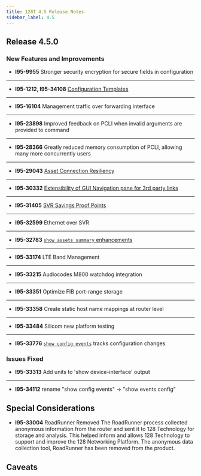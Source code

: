 ```yaml
---
title: 128T 4.5 Release Notes
sidebar_label: 4.5
---
```


## Release 4.5.0

### New Features and Improvements

- **I95-9955** Stronger security encryption for secure fields in configuration
------
- **I95-1212, I95-34108** [Configuration Templates](config_templates.md)
------
- **I95-16104** Management traffic over forwarding interface
------
- **I95-23898** Improved feedback on PCLI when invalid arguments are provided to command
------
- **I95-28366** Greatly reduced memory consumption of PCLI, allowing many more concurrently users
------
- **I95-29043** [Asset Connection Resiliency](config_asset_connection_resiliency.md)
------
- **I95-30332** [Extensibility of GUI Navigation pane for 3rd party links](howto_extend_gui_nav.md)
------
- **I95-31405** [SVR Savings Proof Points](about_svr_savings.md)
------
- **I95-32599** Ethernet over SVR
------
- **I95-32783** [`show assets summary` enhancements](cli_reference.md#show-assets-summary)
------
- **I95-33174** LTE Band Management
------
- **I95-33215** Audiocodes M800 watchdog integration
------
- **I95-33351** Optimize FIB port-range storage
------
- **I95-33358** Create static host name mappings at router level
------
- **I95-33484** Silicom new platform testing
------
- **I95-33776** [`show config events`](cli_reference.md#show-events-config-commit) tracks configuration changes

### Issues Fixed

- **I95-33313** Add units to 'show device-interface' output
------
- **I95-34112** rename "show config events" -> "show events config"

## Special Considerations

- **I95-33004** RoadRunner Removed
  The RoadRunner process collected anonymous information from the router and sent it to 128 Technology for storage and analysis. This helped inform and allows 128 Technology to support and improve the 128 Networking Platform. The anonymous data collection tool, RoadRunner has been removed from the product.

## Caveats
